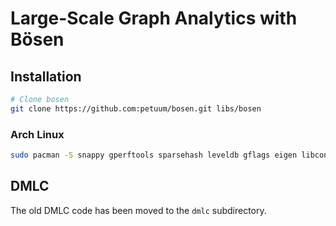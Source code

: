 # Large-Scale Graph Analytics with Bösen

## Installation

```sh
# Clone bosen
git clone https://github.com:petuum/bosen.git libs/bosen
```

### Arch Linux

```sh
sudo pacman -S snappy gperftools sparsehash leveldb gflags eigen libconfig yaml-cpp
```

## DMLC

The old DMLC code has been moved to the `dmlc` subdirectory.
